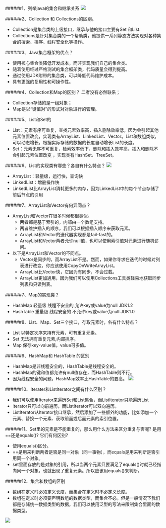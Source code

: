 

######1、列举java的集合和继承关系
![](http://upload-images.jianshu.io/upload_images/1479978-eba64be1ecc7d6f5.png?imageMogr2/auto-orient/strip%7CimageView2/2/w/1240)

######2、Collection 和 Collections的区别。
* Collection是集合类的上级接口，继承与他的接口主要有Set 和List.
* Collections是针对集合类的一个帮助类，他提供一系列静态方法实现对各种集合的搜索、排序、线程安全化等操作。

######3、Java集合框架的优点？
* 使用核心集合类降低开发成本，而非实现我们自己的集合类。
* 随着使用经过严格测试的集合框架类，代码质量会得到提高。
* 通过使用JDK附带的集合类，可以降低代码维护成本。
* 具有更强的复用性和可操作性。

######4、Collection和Map的区别？
二者没有必然联系；
* Collection存储的是一组对象；
* Map是以“键值对”的形式对对象进行的管理。

######5、List和Set的
* List：元素有序可重复，查找元素效率高，插入删除效率低，因为会引起其他元素位置改变，实现类有ArrayList、LinkedList、Vector。List和数组类似，可以动态增长，根据实际存储的数据的长度自动增长List的长度。
* Set：元素无序不可重复，检索效率低下，删除和插入效率高，插入和删除不会引起元素位置改变 ，实现类有HashSet、TreeSet。

######6、List的实现类有哪些？各自有什么特点？
![](http://upload-images.jianshu.io/upload_images/1479978-7e7b418b25831e32.png?imageMogr2/auto-orient/strip%7CimageView2/2/w/1240)
* ArrayList：轻量级，运行快，查询快
* LinkedList：增删操作快
* LinkedList比ArrayList消耗更多的内存，因为LinkedList中的每个节点存储了前后节点的引用

######7、ArrayList和Vector有何异同点？
* ArrayList和Vector在很多时候都很类似。
  * 两者都是基于索引的，内部由一个数组支持。
  * 两者维护插入的顺序，我们可以根据插入顺序来获取元素。
  * ArrayList和Vector的迭代器实现都是fail-fast的。
  * ArrayList和Vector两者允许null值，也可以使用索引值对元素进行随机访问。
* 以下是ArrayList和Vector的不同点。
  * Vector是同步的，而ArrayList不是。然而，如果你寻求在迭代的时候对列表进行改变，你应该使用CopyOnWriteArrayList。
  * ArrayList比Vector快，它因为有同步，不会过载。
  * ArrayList更加通用，因为我们可以使用Collections工具类轻易地获取同步列表和只读列表。

######7、Map的实现类？
* HashMap 轻量级 线程不安全的,允许key或value为null JDK1.2
* HashTable 重量级 线程安全的 不允许key或value为null   JDK1.0

######8、List、Map、Set三个接口，存取元素时，各有什么特点？
* List 以特定次序来持有元素，可有重复元素。
* Set 无法拥有重复元素,内部排序。
* Map 保存key-value值，value可多值。

######9、HashMap和 HashTable 的区别
* HashMap是非线程安全的，HashTable是线程安全的。
* HashMap的键和值都允许有null值存在，而HashTable则不行。
* 因为线程安全的问题，HashMap效率比HashTable的要高。
![](http://upload-images.jianshu.io/upload_images/1479978-f1c65c0831989926.png?imageMogr2/auto-orient/strip%7CimageView2/2/w/1240)

######10、Iterater和ListIterator之间有什么区别？
* 我们可以使用Iterator来遍历Set和List集合，而ListIterator只能遍历List
* Iterator只可以向前遍历，而LIstIterator可以双向遍历。
* ListIterator从Iterator接口继承，然后添加了一些额外的功能，比如添加一个元素、替换一个元素、获取前面或后面元素的索引位置。

######11、Set里的元素是不能重复的，那么用什么方法来区分重复与否呢? 是用==还是equals()? 它们有何区别?
* 使用equals()区分。
* ==是用来判断两者是否是同一对象（同一事物），而equals是用来判断是否引用同一个对象。
* set里面存放的是对象的引用，所以当两个元素只要满足了equals()时就已经指向同一个对象，也就出现了重复元素。所以应该用equals()来判断。

######12、集合和数组的区别
* 数组在定义时必须定义长度，而集合在定义时不必定义长度。
* 数组在定义时必须要声明数组的数据类型，而集合不必。但是一般情况下我们都是存储统一数据类型的数据，我们可以使用泛型的写法来限制集合里面的数据类型。

![](http://upload-images.jianshu.io/upload_images/1479978-54a924a99631f1b8.jpg?imageMogr2/auto-orient/strip%7CimageView2/2/w/1240)